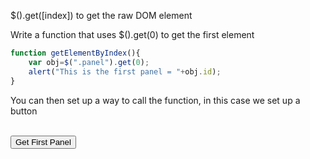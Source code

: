 $().get([index]) to get the raw DOM element 

Write a function that uses $().get(0) to get the first element
```js
function getElementByIndex(){
	var obj=$(".panel").get(0);
	alert("This is the first panel = "+obj.id);
}
```
You can then set up a way to call the function, in this case we set up a button

</br>
<script>
	function getElementByIndex(){
		var obj=$(".panel").get(0);
		alert("This is the first panel = "+obj.id);
	}
</script>

<input type="button" value="Get First Panel" onclick='getElementByIndex();;'>